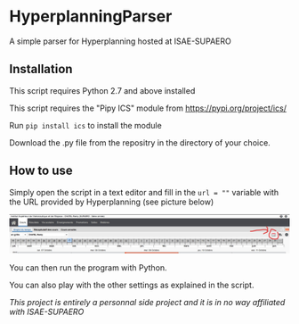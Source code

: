 # HyperplanningParser

A simple parser for Hyperplanning hosted at ISAE-SUPAERO

## Installation
This script requires Python 2.7 and above installed

This script requires the "Pipy ICS" module from https://pypi.org/project/ics/

Run ```pip install ics``` to install the module

Download the .py file from the repositry in the directory of your choice.

## How to use
Simply open the script in a text editor and fill in the ```url = ""``` variable with the URL provided by Hyperplanning (see picture below)

![Hyperplanning link location](https://github.com/RemyChatel/HyperplanningParser/blob/master/hyperplanning.jpg)

You can then run the program with Python.

You can also play with the other settings as explained in the script.

*This project is entirely a personnal side project and it is in no way affiliated with ISAE-SUPAERO*
